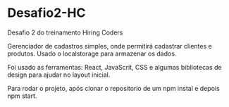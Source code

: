 # Desafio2-HC
 Desafio 2 do treinamento Hiring Coders

Gerenciador de cadastros simples, onde permitirá cadastrar clientes e produtos.
Usado o localstorage para armazenar os dados.

Foi usado as ferramentas: React, JavaScrit, CSS e algumas bibliotecas de design para ajudar no layout inicial. 

Para rodar o projeto, após clonar o repositorio de um npm instal e depois npm start. 
